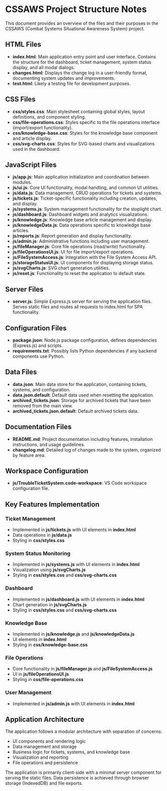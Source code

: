 # CSSAWS Project Structure Notes

This document provides an overview of the files and their purposes in the CSSAWS (Combat Systems Situational Awareness System) project.

## HTML Files

- **index.html**: Main application entry point and user interface. Contains the structure for the dashboard, ticket management, system status display, and all modal dialogs.
- **changes.html**: Displays the change log in a user-friendly format, documenting system updates and improvements.
- **test.html**: Likely a testing file for development purposes.

## CSS Files

- **css/styles.css**: Main stylesheet containing global styles, layout definitions, and component styling.
- **css/file-operations.css**: Styles specific to the file operations interface (import/export functionality).
- **css/knowledge-base.css**: Styles for the knowledge base component and article display.
- **css/svg-charts.css**: Styles for SVG-based charts and visualizations used in the dashboard.

## JavaScript Files

- **js/app.js**: Main application initialization and coordination between modules.
- **js/ui.js**: Core UI functionality, modal handling, and common UI utilities.
- **js/data.js**: Data management, CRUD operations for tickets and systems.
- **js/tickets.js**: Ticket-specific functionality including creation, updates, and display.
- **js/systems.js**: System management functionality for the stoplight chart.
- **js/dashboard.js**: Dashboard widgets and analytics visualizations.
- **js/knowledge.js**: Knowledge base article management and display.
- **js/knowledgeData.js**: Data operations specific to knowledge base articles.
- **js/reports.js**: Report generation and display functionality.
- **js/admin.js**: Administrative functions including user management.
- **js/fileManager.js**: Core file operations (read/write) functionality.
- **js/fileOperationsUI.js**: UI for file import/export operations.
- **js/FileSystemAccess.js**: Integration with the File System Access API.
- **js/storageStatusUI.js**: UI components for displaying storage status.
- **js/svgCharts.js**: SVG chart generation utilities.
- **js/reset.js**: Functionality to reset the application to default state.

## Server Files

- **server.js**: Simple Express.js server for serving the application files. Serves static files and routes all requests to index.html for SPA functionality.

## Configuration Files

- **package.json**: Node.js package configuration, defines dependencies (Express.js) and scripts.
- **requirements.txt**: Possibly lists Python dependencies if any backend components use Python.

## Data Files

- **data.json**: Main data store for the application, containing tickets, systems, and configuration.
- **data.json.default**: Default data used when resetting the application.
- **archived_tickets.json**: Storage for archived tickets that have been removed from the main view.
- **archived_tickets.json.default**: Default archived tickets data.

## Documentation Files

- **README.md**: Project documentation including features, installation instructions, and usage guidelines.
- **changelog.md**: Detailed log of changes made to the system, organized by feature area.

## Workspace Configuration

- **js/TroubleTicketSystem.code-workspace**: VS Code workspace configuration file.

## Key Features Implementation

### Ticket Management
- Implemented in **js/tickets.js** with UI elements in **index.html**
- Data operations in **js/data.js**
- Styling in **css/styles.css**

### System Status Monitoring
- Implemented in **js/systems.js** with UI elements in **index.html**
- Visualization using **js/svgCharts.js**
- Styling in **css/styles.css** and **css/svg-charts.css**

### Dashboard
- Implemented in **js/dashboard.js** with UI elements in **index.html**
- Chart generation in **js/svgCharts.js**
- Styling in **css/styles.css** and **css/svg-charts.css**

### Knowledge Base
- Implemented in **js/knowledge.js** and **js/knowledgeData.js**
- UI elements in **index.html**
- Styling in **css/knowledge-base.css**

### File Operations
- Core functionality in **js/fileManager.js** and **js/FileSystemAccess.js**
- UI in **js/fileOperationsUI.js**
- Styling in **css/file-operations.css**

### User Management
- Implemented in **js/admin.js** with UI elements in **index.html**

## Application Architecture

The application follows a modular architecture with separation of concerns:
- UI components and rendering logic
- Data management and storage
- Business logic for tickets, systems, and knowledge base
- Visualization and reporting
- File operations and persistence

The application is primarily client-side with a minimal server component for serving the static files. Data persistence is achieved through browser storage (IndexedDB) and file exports.
